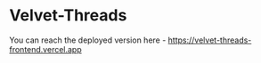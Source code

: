 # Velvet-Threads

You can reach the deployed version here - https://velvet-threads-frontend.vercel.app

